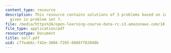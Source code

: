 ```yaml
---
content_type: resource
description: This resource contains solutions of 3 problems based on integral equations
  given in problem set 7.
file: /media/https%3A/open-learning-course-data-rc.s3.amazonaws.com/18-307-integral-equations-spring-2006/c77eab6cf42e3066f2656866ff82048b_sol7.pdf
file_type: application/pdf
resourcetype: Document
title: sol7.pdf
uid: c77eab6c-f42e-3066-f265-6866ff82048b
---
```

